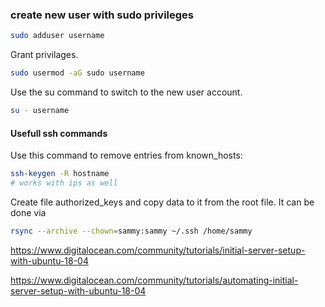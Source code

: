 
### create new user with sudo privileges 

```bash 
sudo adduser username
```
Grant privilages.
```bash
sudo usermod -aG sudo username
```
Use the su command to switch to the new user account.

```bash
su - username
```
#### Usefull ssh commands

Use this command to remove entries from known_hosts:
```bash
ssh-keygen -R hostname
# works with ips as well
```

Create file authorized_keys and copy data to it from the root file. It can be done via 

```bash
rsync --archive --chown=sammy:sammy ~/.ssh /home/sammy
```

https://www.digitalocean.com/community/tutorials/initial-server-setup-with-ubuntu-18-04

https://www.digitalocean.com/community/tutorials/automating-initial-server-setup-with-ubuntu-18-04

